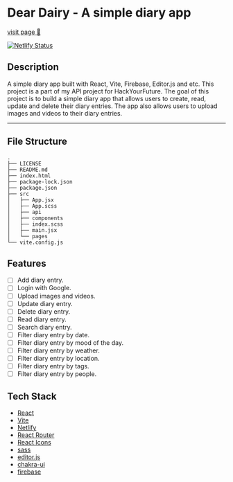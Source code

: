 # Dear Dairy - A simple diary app

[visit page 🔗](https://transcendent-chaja-94f5e7.netlify.app/)

[![Netlify Status](https://api.netlify.com/api/v1/badges/3426609f-8d86-4884-94f6-524f9b727f37/deploy-status)](https://app.netlify.com/sites/transcendent-chaja-94f5e7/deploys)

## Description

A simple diary app built with React, Vite, Firebase, Editor.js and etc. This project is a part of my API project for HackYourFuture. The goal of this project is to build a simple diary app that allows users to create, read, update and delete their diary entries. The app also allows users to upload images and videos to their diary entries.

---

## File Structure

```
.
├── LICENSE
├── README.md
├── index.html
├── package-lock.json
├── package.json
├── src
│   ├── App.jsx
│   ├── App.scss
│   ├── api
│   ├── components
│   ├── index.scss
│   ├── main.jsx
│   └── pages
└── vite.config.js
```

## Features

- [ ] Add diary entry.
- [ ] Login with Google.
- [ ] Upload images and videos.
- [ ] Update diary entry.
- [ ] Delete diary entry.
- [ ] Read diary entry.
- [ ] Search diary entry.
- [ ] Filter diary entry by date.
- [ ] Filter diary entry by mood of the day.
- [ ] Filter diary entry by weather.
- [ ] Filter diary entry by location.
- [ ] Filter diary entry by tags.
- [ ] Filter diary entry by people.

## Tech Stack

- [React](https://reactjs.org/)
- [Vite](https://vitejs.dev/)
- [Netlify](https://www.netlify.com/)
- [React Router](https://reactrouter.com/)
- [React Icons](https://react-icons.github.io/react-icons/)
- [sass](https://sass-lang.com/)
- [editor.js](https://editorjs.io/)
- [chakra-ui](https://chakra-ui.com/)
- [firebase](https://firebase.google.com/)
